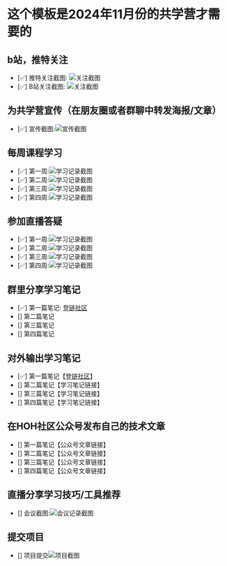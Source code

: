 # 这个模板是2024年11月份的共学营才需要的

## b站，推特关注

- [✅] 推特关注截图: ![关注截图](./images/twitter.png)
- [✅] B站关注截图: ![关注截图](./images/bilibili.png)
## 为共学营宣传（在朋友圈或者群聊中转发海报/文章）

- [✅] 宣传截图:![宣传截图](./images/broadcast.jpeg)

## 每周课程学习

- [✅] 第一周:![学习记录截图](./images/week1learn.png)
- [✅] 第二周:![学习记录截图](./images/week2learn.jpg)
- [✅] 第三周:![学习记录截图](./images/week3learn.png)
- [✅] 第四周:![学习记录截图](./images/week4learn.jpg)

## 参加直播答疑

- [✅] 第一周:![学习记录截图](./images/week1answer.jpeg)
- [✅] 第二周:![学习记录截图](./images/week2answer.png)
- [✅] 第三周:![学习记录截图](./images/week3answer.jpeg)
- [✅] 第四周:![学习记录截图](./images/week4answer.png)

## 群里分享学习笔记

- [✅] 第一篇笔记: [登链社区](https://learnblockchain.cn/article/9985)
- [] 第二篇笔记
- [] 第三篇笔记
- [] 第四篇笔记

## 对外输出学习笔记

- [✅] 第一篇笔记【[登链社区](https://learnblockchain.cn/article/9985)】
- [] 第二篇笔记【学习笔记链接】
- [] 第三篇笔记【学习笔记链接】
- [] 第四篇笔记【学习笔记链接】

## 在HOH社区公众号发布自己的技术文章

- [] 第一篇笔记【公众号文章链接】
- [] 第二篇笔记【公众号文章链接】
- [] 第三篇笔记【公众号文章链接】
- [] 第四篇笔记【公众号文章链接】

## 直播分享学习技巧/工具推荐

- [] 会议截图:![会议记录截图](./images/你的图片地址)

## 提交项目

- [] 项目提交![项目截图](./images/你的图片地址)


